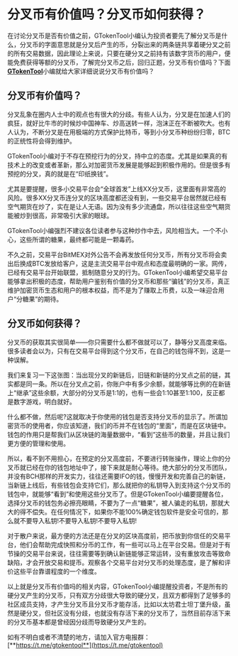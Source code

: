 # 分叉币有价值吗？分叉币如何获得？

在讨论分叉币是否有价值之前，GTokenTool小编认为投资者要先了解分叉币是什么，分叉币的字面意思就是分叉后产生的币，分裂出来的两条链共享着硬分叉之前的所有交易数据，因此理论上来说，只要在硬分叉之前持有该数字货币的用户，便能免费获得等额的分叉币，了解完分叉币之后，回归正题，分叉币有价值吗？下面[**GTokenTool**](https://docs.gtokentool.com/)小编就给大家详细说说分叉币有价值吗？

## 分叉币有价值吗？

分叉乱象在圈内人士中的观点也有很大的分歧。有些人认为，分叉是在加速人们的疯狂，就好比牛市的时候炒中国神车、炒高送转一样，泡沫正在不断被吹大。也有人认为，不断分叉是在用极端的方式保护比特币，等到小分叉币种纷纷归零，BTC的正统性将会得到维护。

GTokenTool小编对于不存在预挖行为的分叉，持中立的态度。尤其是如果真的有技术上的改变或者革新，那么对加密货币发展是能够起到积极作用的。但是很多有预挖的分叉，真的就是在“印纸换钱”。

尤其是要提醒，很多小交易平台会“全球首发”上线XX分叉币，这里面有非常高的风险。很多XX分叉币连分叉的区块高度都还没有到，一些交易平台居然就已经有空气期货在炒了，实在是让人无语。因为没有多少流通盘，所以往往这些空气期货能被炒到很高，非常吸引大家的眼球。

GTokenTool小编强烈不建议各位读者参与这种炒作中去，风险相当大。一个不小心，这些所谓的糖果，最终都可能是一颗毒药。

不久之前，交易平台BitMEX对外公告不会再发放任何分叉币，所有分叉币将会卖出后换成BTC发放给客户，这是主流交易平台中观点和态度最明确的一家。网传，已经有交易平台开始联盟，抵制随意分叉的行为。GTokenTool小编希望交易平台能够拿出积极的态度，帮助用户鉴别有价值的分叉币和那些“骗钱”的分叉币，真正维护加密货币生态和用户的根本权益，而不是为了赚取上币费，以及一味迎合用户“分糖果”的期待。

## 分叉币如何获得？

分叉币的获取其实很简单——你只需要什么都不做就可以了，静等分叉高度来临。很多读者会以为，只有在交易平台得到这个分叉币，在自己的钱包得不到，这是一种误解。

我们来复习一下这张图：当出现分叉的新链后，旧链和新链的分叉点之前的链，其实都是同一条。所以在分叉点之前，你账户中有多少余额，就能够等比例的在新链上“继承”这些余额，大部分的分叉币是1:1的，也有一些会1:10甚至1:100，反正都是数字游戏，明白就好。

什么都不做，然后呢?这就取决于你使用的钱包是否支持分叉币的显示了。所谓加密货币的使用者，你应该知道，我们的币并不在钱包的“里面”，而是在区块链中。钱包的作用只是帮我们从区块链的海量数据中，“看到”这些币的数量，并且让我们更方便的管理和使用。

所以，看不到不用担心，在预定的分叉高度前，不要进行转账操作，理论上你的分叉币就已经在你的钱包地址中了，接下来就是耐心等待。绝大部分的分叉币团队，并没有BCH那样的开发实力，往往还需要IFO的钱，慢慢开发和完善自己的新链，当新链上线后，有些钱包会支持它们，那么就把你的私钥导入到支持这个分叉币的钱包中，就能够“看到”和使用这些分叉币了。但是GTokenTool小编要提醒各位，选择分叉币的钱包务必擦亮眼睛，不要为了一点“糖果”，被人骗走的私钥，那就大大的得不偿失。在任何情况下，如果你不能100%确定钱包软件是安全可信的，那么就不要导入私钥!不要导入私钥!不要导入私钥!

对于散户来说，最方便的方法还是在分叉的区块高度前，把币放到你信任的交易平台，他们会帮助完成快照和分币的工作，有一些可以马上在平台交易。但是对于有节操的交易平台来说，往往需要等到确认新链能够正常运转，没有重放攻击等致命缺陷，才会开放交易和提币。观察各个交易平台对分叉币的处理态度，是了解和评价这些平台靠谱程度的一个维度。

以上就是分叉币有价值吗的相关内容，GTokenTool小编提醒投资者，不是所有的硬分叉产生的分叉币，只有双方分歧很大导致的硬分叉，且双方都得到了足够多的社区成员支持，才产生分叉币且分叉币才能存活，比如以太坊君士坦丁堡升级，虽然是硬分叉，但社区没有分歧，也就没有存活下来的分叉币了，当然目前存活下来的分叉币基本都是曾经因分歧而导致硬分叉产生的。

如有不明白或者不清楚的地方，请加入官方电报群：[**https://t.me/gtokentool**](https://t.me/gtokentool)
